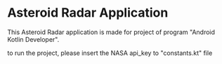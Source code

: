 # Asteroid Radar Application

This Asteroid Radar application is made for  project of program "Android Kotlin Developer".

to run the project, please insert the NASA api_key to "constants.kt" file
